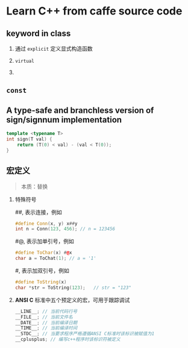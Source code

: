 # Learn C++ from caffe source code

## keyword in class

1. 通过 `explicit` 定义显式构造函数

  

2. `virtual`

3. 

## `const` 



## A type-safe and branchless version of sign/signnum implementation

```c++
template <typename T>
int sign(T val) {
    return (T(0) < val) - (val < T(0));
}
```

## 宏定义

> 本质：替换

1. 特殊符号

   \##, 表示连接，例如

   ```c++
   #define Conn(x, y) x##y
   int n = Conn(123, 456); // n = 123456
   ```

   \#@, 表示加单引号，例如

   ```c++
   #define ToChar(x) #@x
   char a = ToChat(1); // a = '1'
   ```

   \#, 表示加双引号，例如

   ```c++
   #define ToString(x)
   char *str = ToString(123);	// str = "123"
   ```

2. **ANSI C** 标准中五个预定义的宏，可用于跟踪调试

   ```c
   __LINE__; // 当前代码行号
   __FILE__; // 当前文件名
   __DATE__; // 当前编译日期
   __TIME__; // 当前编译时间
   __STDC__; // 当要求程序严格遵循ANSI C标准时该标识被赋值为1
   __cplusplus; // 编写c++程序时该标识符被定义
   ```

   